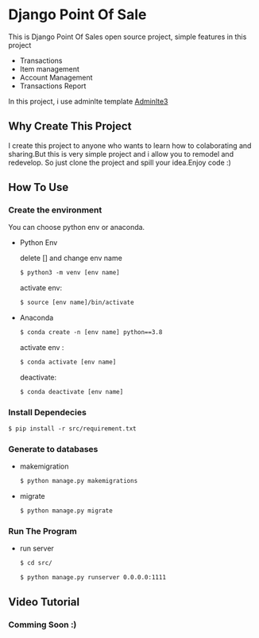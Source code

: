 # Django Point Of Sale

This is Django Point Of Sales open source project, simple features in this project
- Transactions
- Item management
- Account Management
- Transactions Report

In this project, i use adminlte template [Adminlte3](https://adminlte.io/themes/v3/)

## **Why Create This Project**

I create this project to anyone who wants to learn how to colaborating and sharing.But this is very simple project and i allow you to remodel and redevelop. So just clone the project and spill your idea.Enjoy code :)
## **How To Use**
###  Create the environment
You can choose python env or anaconda.
- Python Env

    delete [] and change env name

    ```html
    $ python3 -m venv [env name]
    ```

    activate env:
    
    ```html
    $ source [env name]/bin/activate
    ```
- Anaconda
    ```html
    $ conda create -n [env name] python==3.8
    ```
    activate env :
    ```html
    $ conda activate [env name]
    ```
    deactivate:
    ```html
    $ conda deactivate [env name]
    ```


### Install Dependecies
```html
$ pip install -r src/requirement.txt
```
### Generate to databases
- makemigration
    ```html
    $ python manage.py makemigrations
    ```
- migrate
    ```html
    $ python manage.py migrate
    ```

### Run The Program
- run server
    ```html
    $ cd src/
    ```
    ```html
    $ python manage.py runserver 0.0.0.0:1111
    ```


## Video Tutorial
### **Comming Soon :)**



